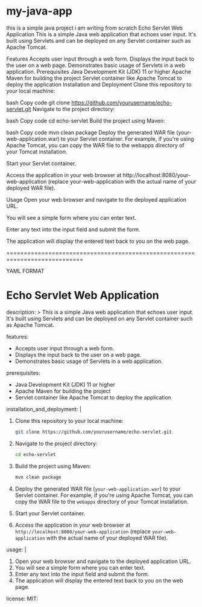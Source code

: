 # my-java-app
this is a simple java project i am writing from scratch
Echo Servlet Web Application
This is a simple Java web application that echoes user input. It's built using Servlets and can be deployed on any Servlet container such as Apache Tomcat.

Features
Accepts user input through a web form.
Displays the input back to the user on a web page.
Demonstrates basic usage of Servlets in a web application.
Prerequisites
Java Development Kit (JDK) 11 or higher
Apache Maven for building the project
Servlet container like Apache Tomcat to deploy the application
Installation and Deployment
Clone this repository to your local machine:

bash
Copy code
git clone https://github.com/yourusername/echo-servlet.git
Navigate to the project directory:

bash
Copy code
cd echo-servlet
Build the project using Maven:

bash
Copy code
mvn clean package
Deploy the generated WAR file (your-web-application.war) to your Servlet container. For example, if you're using Apache Tomcat, you can copy the WAR file to the webapps directory of your Tomcat installation.

Start your Servlet container.

Access the application in your web browser at http://localhost:8080/your-web-application (replace your-web-application with the actual name of your deployed WAR file).

Usage
Open your web browser and navigate to the deployed application URL.

You will see a simple form where you can enter text.

Enter any text into the input field and submit the form.

The application will display the entered text back to you on the web page.

============================================================================

YAML FORMAT

# Echo Servlet Web Application

description: >
  This is a simple Java web application that echoes user input. It's built using Servlets and can be deployed on any Servlet container such as Apache Tomcat.

features:
  - Accepts user input through a web form.
  - Displays the input back to the user on a web page.
  - Demonstrates basic usage of Servlets in a web application.

prerequisites:
  - Java Development Kit (JDK) 11 or higher
  - Apache Maven for building the project
  - Servlet container like Apache Tomcat to deploy the application

installation_and_deployment: |
  1. Clone this repository to your local machine:

     ```bash
     git clone https://github.com/yourusername/echo-servlet.git
     ```

  2. Navigate to the project directory:

     ```bash
     cd echo-servlet
     ```

  3. Build the project using Maven:

     ```bash
     mvn clean package
     ```

  4. Deploy the generated WAR file (`your-web-application.war`) to your Servlet container. For example, if you're using Apache Tomcat, you can copy the WAR file to the `webapps` directory of your Tomcat installation.

  5. Start your Servlet container.

  6. Access the application in your web browser at `http://localhost:8080/your-web-application` (replace `your-web-application` with the actual name of your deployed WAR file).

usage: |
  1. Open your web browser and navigate to the deployed application URL.
  2. You will see a simple form where you can enter text.
  3. Enter any text into the input field and submit the form.
  4. The application will display the entered text back to you on the web page.

license: MIT:

